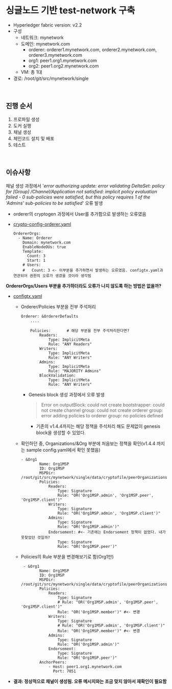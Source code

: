 

# 싱글노드 기반 test-network 구축

- Hyperledger fabric version: v2.2
- 구성
  - 네트워크: mynetwork
  - 도메인: mynetwork.com
    - orderer: orderer1.mynetwork.com, orderer2.mynetwork.com, orderer3.mynetwork.com
    - org1: peer1.org1.mynetwork.com
    - org2: peer1.org2.mynetwork.com
  - VM: 총 1대
- 경로: /root/git/src/mynetwork/single

<br>

## 진행 순서

1. 프로파일 생성
2. 도커 실행
3. 채널 생성
4. 체인코드 설치 및 배포 
5. 테스트

<br>

## 이슈사항



채널 생성 과정에서 '*error authorizing update: error validating DeltaSet: policy for [Group] /Channel/Application not satisfied: implicit policy evaluation failed - 0 sub-policies were satisfied, but this policy requires 1 of the 'Admins' sub-policies to be satisfied*' 오류 발생

- orderer의 cryptogen 과정에서 User를 추가함으로 발생하는 오류였음 

- [crypto-config-orderer.yaml](instance0/util/cryptogen/crypto-config-orderer.yaml) 

  ```
  OrdererOrgs:
    - Name: Orderer
      Domain: mynetwork.com
      EnableNodeOUs: true
      Template:
        Count: 3
        Start: 1
      # Users:
      #   Count: 3 <- 이부분을 추가하면서 발생하는 오류였음. configtx.yaml과 연관되어 권한의 오류가 생겼을 것이라 생각됨
  ```



**OrdererOrgs/Users 부분을 추가하더라도 오류가 나지 않도록 하는 방법은 없을까?**

- [configtx.yaml](instance0/util/configtx/configtx.yaml)

  - Orderer/Policies 부분을 전부 주석처리

    ```
    Orderer: &OrdererDefaults
        ....
        
        Policies:		# 해당 부분을 전부 주석처리한다면?
            Readers:
                Type: ImplicitMeta
                Rule: "ANY Readers"
            Writers:
                Type: ImplicitMeta
                Rule: "ANY Writers"
            Admins:
                Type: ImplicitMeta
                Rule: "MAJORITY Admins"
            BlockValidation:
                Type: ImplicitMeta
                Rule: "ANY Writers"
    ```

    - Genesis block 생성 과정에서 오류 발생

      > Error on outputBlock: could not create bootstrapper: could not create channel group: could not create orderer group: error adding policies to orderer group: no policies defined

      - 기존의 v1.4.4까지는 해당 정책을 주석처리 해도 문제없이 genesis block을 생성할 수 있었다.

  - 확인하던 중, Organizations/&Org 부분에 처음보는 정책을 확인(v1.4.4 까지는 sample config.yaml에서 확인 못했음)

    ```
    - &Org1        
            Name: Org1MSP
            ID: Org1MSP
            MSPDir: /root/git/src/mynetwork/single/data/cryptofile/peerOrganizations/org1.mynetwork.com/msp
            Policies:
                Readers:
                    Type: Signature
                    Rule: "OR('Org1MSP.admin', 'Org1MSP.peer', 'Org1MSP.client')"
                Writers:
                    Type: Signature
                    Rule: "OR('Org1MSP.admin', 'Org1MSP.client')"
                Admins:
                    Type: Signature
                    Rule: "OR('Org1MSP.admin')"
                Endorsement: #<- 기존에는 Endorsement 정책이 없었다. 내가 못찾았던 것일까?
                    Type: Signature
                    Rule: "OR('Org1MSP.peer')"
    ```

  - Policies의 Rule 부분을 변경해보기로 함(Org1만)

    ```
     - &Org1
            Name: Org1MSP
            ID: Org1MSP
            MSPDir: /root/git/src/mynetwork/single/data/cryptofile/peerOrganizations/org1.mynetwork.com/msp
            Policies:
                Readers:
                    Type: Signature
                    # Rule: "OR('Org1MSP.admin', 'Org1MSP.peer', 'Org1MSP.client')"
                    Rule: "OR('Org1MSP.member')" #<- 변경
                Writers:
                    Type: Signature
                    # Rule: "OR('Org1MSP.admin', 'Org1MSP.client')"
                    Rule: "OR('Org1MSP.member')" #<- 변경
                Admins:
                    Type: Signature
                    Rule: "OR('Org1MSP.admin')"
                Endorsement:
                    Type: Signature
                    Rule: "OR('Org1MSP.peer')"
            AnchorPeers:
                - Host: peer1.org1.mynetwork.com
                  Port: 7051
    ```

- **결과: 정상적으로 채널이 생성됨. 오류 메시지와는 조금 맞지 않아서 재확인이 필요함**





